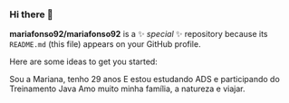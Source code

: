 ### Hi there 👋

**mariafonso92/mariafonso92** is a ✨ _special_ ✨ repository because its `README.md` (this file) appears on your GitHub profile.

Here are some ideas to get you started:

Sou a Mariana, tenho 29 anos 
E estou estudando ADS e participando do Treinamento Java
Amo muito minha família, a natureza e viajar.